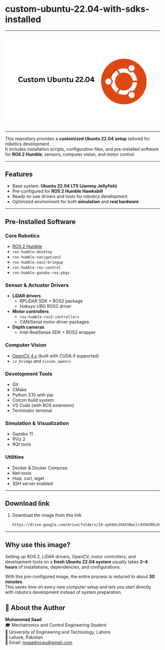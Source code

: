 # custom-ubuntu-22.04-with-sdks-installed

---

<p align="center">
  <img src="ubuntu22.04.png" alt="Ubuntu 22.04" />
</p>

---


This repository provides a **customized Ubuntu 22.04 setup** tailored for robotics development.  
It includes installation scripts, configuration files, and pre-installed software for **ROS 2 Humble**, sensors, computer vision, and motor control.  

---

## Features

- Base system: **Ubuntu 22.04 LTS (Jammy Jellyfish)**
- Pre-configured for **ROS 2 Humble Hawksbill**
- Ready-to-use drivers and tools for robotics development
- Optimized environment for both **simulation** and **real hardware**

---

## Pre-Installed Software

### Core Robotics
- [ROS 2 Humble](https://docs.ros.org/en/humble/)
- `ros-humble-desktop`
- `ros-humble-navigation2`
- `ros-humble-nav2-bringup`
- `ros-humble-ros-control`
- `ros-humble-gazebo-ros-pkgs`

### Sensor & Actuator Drivers
- **LiDAR drivers**
  - RPLiDAR SDK + ROS2 package
  - Hokuyo URG ROS2 driver
- **Motor controllers**
  - `ros-humble-ros2-controllers`
  - CAN/Serial motor driver packages
- **Depth cameras**
  - Intel RealSense SDK + ROS2 wrapper

### Computer Vision
- [OpenCV 4.x](https://opencv.org/) (built with CUDA if supported)
- `cv_bridge` and `vision_opencv`

### Development Tools
- Git
- CMake
- Python 3.10 with pip
- Colcon build system
- VS Code (with ROS extension)
- Terminator terminal

### Simulation & Visualization
- Gazebo 11
- RViz 2
- RQt tools

### Utilities
- Docker & Docker Compose
- Net-tools
- htop, curl, wget
- SSH server enabled

---

## Download link

1. Download the image from this link
   ```bash
   https://drive.google.com/drive/folders/19-spk9dvJXGX38wzlc9VXHJRbiKG3tme?usp=sharing

---

## Why use this image?

Setting up ROS 2, LiDAR drivers, OpenCV, motor controllers, and development tools on a **fresh Ubuntu 22.04 system** usually takes **2–4 hours** of installations, dependencies, and configurations.  

With this pre-configured image, the entire process is reduced to about **30 minutes**.  
This saves time on every new computer setup and lets you start directly with robotics development instead of system preparation.


## 👤 About the Author

**Muhammad Saad**  
🎓 Mechatronics and Control Engineering Student  
🏫 University of Engineering and Technology, Lahore  
📍 Lahore, Pakistan  
📧 Email: [msaadmceu@gmail.com](mailto:msaadmceu@gmail.com)


